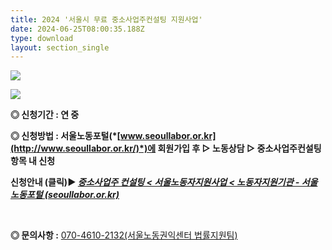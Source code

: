 ```yaml
---
title: 2024 '서울시 무료 중소사업주컨설팅 지원사업'
date: 2024-06-25T08:00:35.188Z
type: download
layout: section_single
---
```

![](/uploads/2024-서울시-중소사업주컨설팅-안내-웹포스터_페이지_1.jpg)

![](/uploads/2024-서울시-중소사업주컨설팅-안내-웹포스터_페이지_2.jpg)

<!--StartFragment-->

**◎ 신청기간 : 연 중**

**◎ 신청방법 : 서울노동포털(*[www.seoullabor.or.kr](http://www.seoullabor.or.kr/)*)에 회원가입 후 ▷ 노동상담 ▷ 중소사업주컨설팅 항목 내 신청**

**신청안내 (클릭)▶ *[중소사업주 컨설팅 < 서울노동자지원사업 < 노동자지원기관 - 서울노동포털 (seoullabor.or.kr)](https://www.seoullabor.or.kr/portal/cnts/selectContents.do?cntnts_id=A1000070)***

​

**◎ 문의사항 :** [070-4610-2132(서울노동권익센터 법률지원팀)](tel:070-4610-2132)

<!--EndFragment-->